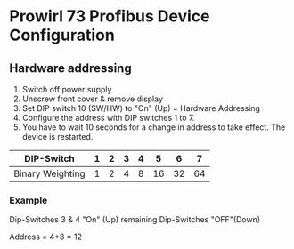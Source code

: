 # Prowirl 73 Profibus Device Configuration

## Hardware addressing

1. Switch off power supply
1. Unscrew front cover & remove display
1. Set DIP switch 10 (SW/HW) to "On" (Up) = Hardware Addressing
1. Configure the address with DIP switches 1 to 7.
1. You have to wait 10 seconds for a change in address to take effect. The device is restarted.

|DIP-Switch|1|2|3|4|5|6|7|
|---|---|---|---|---|---|---|---|
|Binary Weighting|1|2|4|8|16|32|64|

### Example

Dip-Switches 3 & 4 "On" (Up) remaining Dip-Switches "OFF"(Down)

Address = 4+8 = 12
